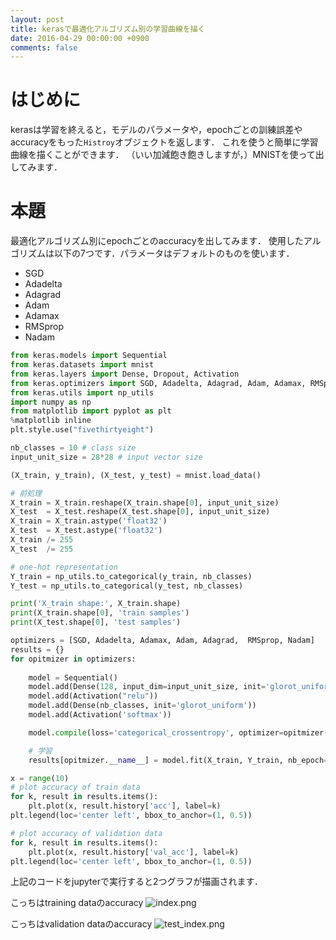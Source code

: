 ```yaml
---
layout: post
title: kerasで最適化アルゴリズム別の学習曲線を描く
date: 2016-04-29 00:00:00 +0900
comments: false
---
```


# はじめに

kerasは学習を終えると，モデルのパラメータや，epochごとの訓練誤差やaccuracyをもった`Histroy`オブジェクトを返します．
これを使うと簡単に学習曲線を描くことができます．
（いい加減飽き飽きしますが，）MNISTを使って出してみます．

# 本題
最適化アルゴリズム別にepochごとのaccuracyを出してみます．
使用したアルゴリズムは以下の7つです．パラメータはデフォルトのものを使います．

- SGD
- Adadelta
- Adagrad
- Adam
- Adamax
- RMSprop
- Nadam

```python
from keras.models import Sequential
from keras.datasets import mnist
from keras.layers import Dense, Dropout, Activation
from keras.optimizers import SGD, Adadelta, Adagrad, Adam, Adamax, RMSprop, Nadam
from keras.utils import np_utils
import numpy as np
from matplotlib import pyplot as plt
%matplotlib inline
plt.style.use("fivethirtyeight")

nb_classes = 10 # class size
input_unit_size = 28*28 # input vector size

(X_train, y_train), (X_test, y_test) = mnist.load_data()

# 前処理
X_train = X_train.reshape(X_train.shape[0], input_unit_size)
X_test  = X_test.reshape(X_test.shape[0], input_unit_size)
X_train = X_train.astype('float32')
X_test  = X_test.astype('float32')
X_train /= 255
X_test  /= 255

# one-hot representation
Y_train = np_utils.to_categorical(y_train, nb_classes)
Y_test = np_utils.to_categorical(y_test, nb_classes)

print('X_train shape:', X_train.shape)
print(X_train.shape[0], 'train samples')
print(X_test.shape[0], 'test samples')

optimizers = [SGD, Adadelta, Adamax, Adam, Adagrad,  RMSprop, Nadam]
results = {}
for opitmizer in optimizers:
    
    model = Sequential()
    model.add(Dense(128, input_dim=input_unit_size, init='glorot_uniform'))
    model.add(Activation("relu"))
    model.add(Dense(nb_classes, init='glorot_uniform'))
    model.add(Activation('softmax'))

    model.compile(loss='categorical_crossentropy', optimizer=opitmizer(), metrics=['accuracy'])

    # 学習
    results[opitmizer.__name__] = model.fit(X_train, Y_train, nb_epoch=10, batch_size=128, verbose=2,  validation_split=0.2)

x = range(10)
# plot accuracy of train data
for k, result in results.items():
    plt.plot(x, result.history['acc'], label=k)
plt.legend(loc='center left', bbox_to_anchor=(1, 0.5))

# plot accuracy of validation data
for k, result in results.items():
    plt.plot(x, result.history['val_acc'], label=k)
plt.legend(loc='center left', bbox_to_anchor=(1, 0.5))

```

上記のコードをjupyterで実行すると2つグラフが描画されます．

こっちはtraining dataのaccuracy
![index.png](https://qiita-image-store.s3.amazonaws.com/0/72604/21cdb9d0-b3f0-ece4-b4df-50128469f427.png)


こっちはvalidation dataのaccuracy
![test_index.png](https://qiita-image-store.s3.amazonaws.com/0/72604/ea422f09-edfc-e846-59c5-bc316b913d9b.png)

